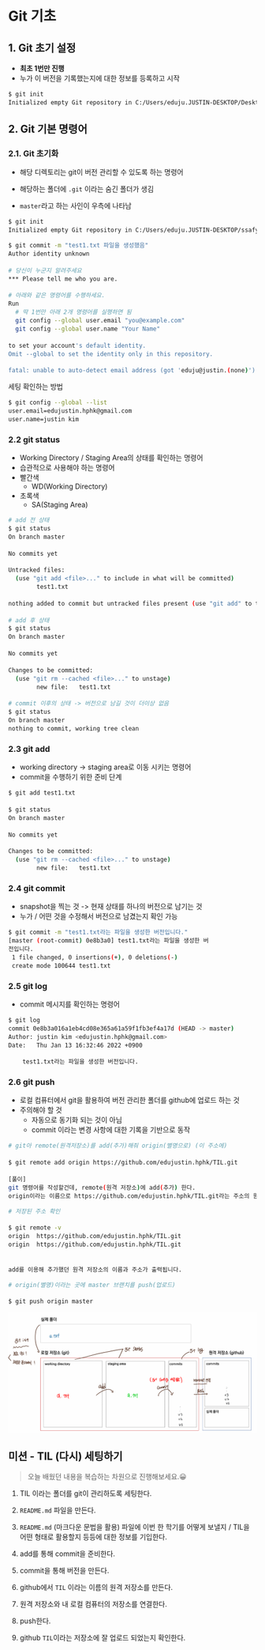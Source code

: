 # Git 기초

## 1. Git 초기 설정

- **최초 1번만 진행**
- 누가 이 버전을 기록했는지에 대한 정보를 등록하고 시작

```bash
$ git init
Initialized empty Git repository in C:/Users/eduju.JUSTIN-DESKTOP/Desktop/TIL/.git/
```





## 2. Git 기본 명령어 

### 2.1. Git 초기화

- 해당 디렉토리는 git이 버전 관리할 수 있도록 하는 명령어

- 해당하는 폴더에 `.git` 이라는 숨긴 폴더가 생김
- `master`라고 하는 사인이 우측에 나타남

```bash
$ git init
Initialized empty Git repository in C:/Users/eduju.JUSTIN-DESKTOP/ssafy7/TIL/.git/
```



```bash
$ git commit -m "test1.txt 파일을 생성했음"
Author identity unknown

# 당신이 누군지 알려주세요
*** Please tell me who you are.

# 아래와 같은 명령어를 수행하세요.
Run
  # 딱 1번만 아래 2개 명령어를 실행하면 됨
  git config --global user.email "you@example.com"      
  git config --global user.name "Your Name"

to set your account's default identity.
Omit --global to set the identity only in this repository.

fatal: unable to auto-detect email address (got 'eduju@justin.(none)')
```



세팅 확인하는 방법

```bash
$ git config --global --list
user.email=edujustin.hphk@gmail.com
user.name=justin kim
```



###  2.2  git status

- Working Directory / Staging Area의 상태를 확인하는 명령어
- 습관적으로 사용해야 하는 명령어
- 빨간색
  - WD(Working Directory)
- 초록색
  - SA(Staging Area)

```bash
# add 전 상태
$ git status
On branch master

No commits yet

Untracked files:
  (use "git add <file>..." to include in what will be committed)
        test1.txt

nothing added to commit but untracked files present (use "git add" to track) 

# add 후 상태
$ git status
On branch master

No commits yet

Changes to be committed:
  (use "git rm --cached <file>..." to unstage)
        new file:   test1.txt
        
# commit 이후의 상태 -> 버전으로 남길 것이 더이상 없음
$ git status
On branch master
nothing to commit, working tree clean
```





### 2.3 git add

- working directory -> staging area로 이동 시키는 명령어
- commit을 수행하기 위한 준비 단계

```bash
$ git add test1.txt

$ git status
On branch master

No commits yet

Changes to be committed:
  (use "git rm --cached <file>..." to unstage)
        new file:   test1.txt
```



### 2.4  git commit 

- snapshot을 찍는 것 -> 현재 상태를 하나의 버전으로 남기는 것 
- 누가 / 어떤 것을 수정해서 버전으로 남겼는지 확인 가능

```bash
$ git commit -m "test1.txt라는 파일을 생성한 버전입니다."     
[master (root-commit) 0e8b3a0] test1.txt라는 파일을 생성한 버 
전입니다.
 1 file changed, 0 insertions(+), 0 deletions(-)
 create mode 100644 test1.txt
```



### 2.5  git log

- commit 메시지를 확인하는 명령어

```bash
$ git log
commit 0e8b3a016a1eb4cd08e365a61a59f1fb3ef4a17d (HEAD -> master)
Author: justin kim <edujustin.hphk@gmail.com>
Date:   Thu Jan 13 16:32:46 2022 +0900

    test1.txt라는 파일을 생성한 버전입니다.
```



### 2.6 git push

- 로컬 컴퓨터에서 git을 활용하여 버전 관리한 폴더를 github에 업로드 하는 것 
- 주의해야 할 것
  - 자동으로 동기화 되는 것이 아님 
  - commit 이라는 변경 사항에 대한 기록을 기반으로 동작


```bash
# git아 remote(원격저장소)를 add(추가)해줘 origin(별명으로) (이 주소에)

$ git remote add origin https://github.com/edujustin.hphk/TIL.git

[풀이]
git 명령어를 작성할건데, remote(원격 저장소)에 add(추가) 한다.
origin이라는 이름으로 https://github.com/edujustin.hphk/TIL.git라는 주소의 원격 저장소를
```

```bash
# 저장된 주소 확인

$ git remote -v
origin  https://github.com/edujustin.hphk/TIL.git
origin  https://github.com/edujustin.hphk/TIL.git


add를 이용해 추가했던 원격 저장소의 이름과 주소가 출력됩니다.
```

```bash
# origin(별명)이라는 곳에 master 브랜치를 push(업로드)

$ git push origin master
```



![image-20220113185458302](git_intro.assets/image-20220113185458302.png)



## 미션 - TIL (다시) 세팅하기 

> 오늘 배웠던 내용을 복습하는 차원으로 진행해보세요.😀 

1. TIL 이라는 폴더를 git이 관리하도록 세팅한다.
2. `README.md` 파일을 만든다. 
3. `README.md` (마크다운 문법을 활용) 파일에 이번 한 학기를 어떻게 보낼지 / TIL을 어떤 형태로 활용할지 등등에 대한 정보를 기입한다. 
4. add를 통해 commit을 준비한다.
5. commit을 통해 버전을 만든다.
6. github에서 `TIL` 이라는 이름의 원격 저장소를 만든다. 
7. 원격 저장소와 내 로컬 컴퓨터의 저장소를 연결한다.

8. push한다.
9. github `TIL`이라는 저장소에 잘 업로드 되었는지 확인한다.

